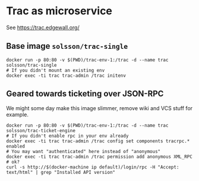 
# Trac as microservice

See https://trac.edgewall.org/

## Base image `solsson/trac-single`

```
docker run -p 80:80 -v $(PWD)/trac-env-1:/trac -d --name trac solsson/trac-single
# If you didn't mount an existing env
docker exec -ti trac trac-admin /trac initenv
```

## Geared towards ticketing over JSON-RPC

We might some day make this image slimmer, remove wiki and VCS stuff for example.

```
docker run -p 80:80 -v $(PWD)/trac-env-1:/trac -d --name trac solsson/trac-ticket-engine
# If you didn't enable rpc in your env already
docker exec -ti trac trac-admin /trac config set components tracrpc.* enabled
# You may want "authenticated" here instead of "anonymous"
docker exec -ti trac trac-admin /trac permission add anonymous XML_RPC
# ok?
curl -s http://$(docker-machine ip default)/login/rpc -H "Accept: text/html" | grep "Installed API version"
```
